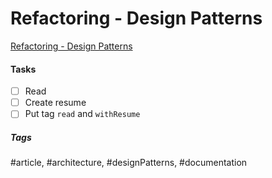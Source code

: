 # Refactoring - Design Patterns
[Refactoring - Design Patterns](https://refactoring.guru/pt-br/design-patterns)

#### Tasks
- [ ] Read
- [ ] Create resume
- [ ] Put tag `read` and `withResume`

##### Tags
#article, #architecture, #designPatterns, #documentation
